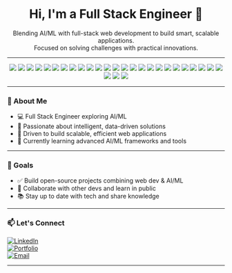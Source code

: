 <h1 align="center">Hi, I'm a Full Stack Engineer 👋</h1>

<p align="center">
  Blending AI/ML with full-stack web development to build smart, scalable applications.<br>
  Focused on solving challenges with practical innovations.
</p>

---

<div align="center">

<!-- Core stack -->
<img src="https://img.shields.io/badge/-React-20232A?style=flat&logo=react" />
<img src="https://img.shields.io/badge/-Redux%20Toolkit-764ABC?style=flat&logo=redux" />
<img src="https://img.shields.io/badge/-Vue.js-4FC08D?style=flat&logo=vue.js" />
<img src="https://img.shields.io/badge/-Node.js-339933?style=flat&logo=node.js" />
<img src="https://img.shields.io/badge/-Express-000000?style=flat&logo=express" />
<img src="https://img.shields.io/badge/-Laravel-FF2D20?style=flat&logo=laravel" />
<img src="https://img.shields.io/badge/-Django-092E20?style=flat&logo=django" />
<img src="https://img.shields.io/badge/-Flask-000000?style=flat&logo=flask" />

<!-- Databases -->
<img src="https://img.shields.io/badge/-MongoDB-47A248?style=flat&logo=mongodb" />
<img src="https://img.shields.io/badge/-MySQL-4479A1?style=flat&logo=mysql" />
<img src="https://img.shields.io/badge/-PostgreSQL-336791?style=flat&logo=postgresql" />
<img src="https://img.shields.io/badge/-SQL-CC2927?style=flat&logo=microsoft-sql-server" />

<!-- Languages -->
<img src="https://img.shields.io/badge/-Python-3776AB?style=flat&logo=python" />
<img src="https://img.shields.io/badge/-JavaScript-F7DF1E?style=flat&logo=javascript&logoColor=black" />
<img src="https://img.shields.io/badge/-TypeScript-3178C6?style=flat&logo=typescript&logoColor=white" />
<img src="https://img.shields.io/badge/-PHP-777BB4?style=flat&logo=php&logoColor=white" />
<img src="https://img.shields.io/badge/-HTML5-E34F26?style=flat&logo=html5&logoColor=white" />
<img src="https://img.shields.io/badge/-CSS3-1572B6?style=flat&logo=css3" />

<!-- Tools & DevOps -->
<img src="https://img.shields.io/badge/-Git-F05032?style=flat&logo=git" />
<img src="https://img.shields.io/badge/-GitHub-181717?style=flat&logo=github" />
<img src="https://img.shields.io/badge/-Docker-2496ED?style=flat&logo=docker" />
<img src="https://img.shields.io/badge/-Postman-FF6C37?style=flat&logo=postman&logoColor=white" />
<img src="https://img.shields.io/badge/-Linux-FCC624?style=flat&logo=linux" />
<img src="https://img.shields.io/badge/-Vite-646CFF?style=flat&logo=vite&logoColor=white" />

<!-- AI/ML (starter level) -->
<img src="https://img.shields.io/badge/-NumPy-013243?style=flat&logo=numpy" />
<img src="https://img.shields.io/badge/-Pandas-150458?style=flat&logo=pandas" />
<img src="https://img.shields.io/badge/-scikit--learn-F7931E?style=flat&logo=scikit-learn" />
<img src="https://img.shields.io/badge/-Jupyter-F37626?style=flat&logo=jupyter" />

</div>

---

### 🚀 About Me

- 💻 Full Stack Engineer exploring AI/ML  
- 🧠 Passionate about intelligent, data-driven solutions  
- 🎯 Driven to build scalable, efficient web applications  
- 🌱 Currently learning advanced AI/ML frameworks and tools  

---

### 📌 Goals

- ✅ Build open-source projects combining web dev & AI/ML  
- 🤝 Collaborate with other devs and learn in public  
- 📚 Stay up to date with tech and share knowledge  

---

### 📫 Let's Connect

[![LinkedIn](https://img.shields.io/badge/-LinkedIn-0A66C2?style=flat&logo=linkedin&logoColor=white)](#)  
[![Portfolio](https://img.shields.io/badge/-Portfolio-121013?style=flat&logo=vercel&logoColor=white)](#)  
[![Email](https://img.shields.io/badge/-Email-D14836?style=flat&logo=gmail&logoColor=white)](mailto:your-email@example.com)

---
